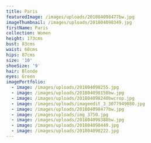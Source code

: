 ```yaml
---
title: Paris
featuredImage: /images/uploads/201804098477bw.jpg
imageThumbnail: /images/uploads/201804098349.jpg
firstName: Paris
collection: Women
height: 173cms
bust: 83cms
waist: 60cms
hips: 87cms
size: '10'
shoeSize: '9'
hair: Blonde
eyes: Green
imagePortfolio:
  - image: /images/uploads/201804098255.jpg
  - image: /images/uploads/201804098158bw.jpg
  - image: /images/uploads/201804098240bwcrop.jpg
  - image: /images/uploads/imageedit_3_3077949080.jpg
  - image: /images/uploads/201804098477bw.jpg
  - image: /images/uploads/img_3750.jpg
  - image: /images/uploads/201804098388bw.jpg
  - image: /images/uploads/201804098449.jpg
  - image: /images/uploads/201804098222.jpg
---
```


